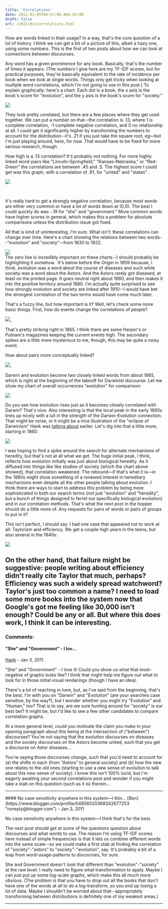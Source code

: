 ```yaml
---
title: 'Correlations'
date: 2011-01-05T09:57:00.004-05:00
draft: false
url: /2011/01/correlations.html
---
```


How are words linked in their usage? In a way, that's the core question of a lot of history. I think we can get a bit of a picture of this, albeit a hazy one, using some numbers. This is the first of two posts about how we can look at connections between discourses.

Any word has a given prominence for any book. Basically, that's the number of times it appears. (The numbers I give here are my TF-IDF scores, but for practical purposes, they're basically equivalent to the rate of incidence per book when we look at single words. Things only get tricky when looking at multiple word correlations, which I'm not going to use in this post.) To explain graphically: here's a chart. Each dot is a book, the x axis is the book's score for "evolution", and the y axis is the book's score for "society."

[![](http://4.bp.blogspot.com/_Pge31alC_E8/TSOM0i-yXHI/AAAAAAAACZc/IEU4Beg1A_A/s1600/demo1.png)](http://4.bp.blogspot.com/_Pge31alC_E8/TSOM0i-yXHI/AAAAAAAACZc/IEU4Beg1A_A/s1600/demo1.png)

They look pretty unrelated, but there are a few places where they get used together. We can put a number on that--the correlation is .13, where 1 is complete correlation, -1 complete negative correlation, and 0 no relationship at all. I could get it significantly higher by transforming the numbers to account for the distribution--it's .21 if you just take the square root, eg—but I'm just playing around, here, for now. That would have to be fixed for more serious research, though.

How high is a .13 correlation? It's probably not nothing. For more highly linked word-pairs like "Lincoln–Springfield," "Kansas–Nebraska," or "Red-Green" the correlations are between .45 and .5. The highest score I could get was this graph, with a correlation of .91, for "united" and "states".

[![](http://2.bp.blogspot.com/_Pge31alC_E8/TSOQZYbLypI/AAAAAAAACZg/nf7jQAgnV8g/s1600/demo2.png)](http://2.bp.blogspot.com/_Pge31alC_E8/TSOQZYbLypI/AAAAAAAACZg/nf7jQAgnV8g/s1600/demo2.png)

[  
](http://1.bp.blogspot.com/_Pge31alC_E8/TSOWS2Vuv8I/AAAAAAAACZk/_KYJRZN4Ht0/s1600/evolution+%253D%253F+society.png)

It's really hard to get a strongly negative correlation, because most words are either very common or have a lot of words down at (0,0). The best I could quickly do was -.19 for "she" and "government." More common words have higher scores in general, which makes this a problem for absolute comparisons unless the distribution issue got fixed.

All that is kind of uninteresting, I'm sure. What isn't: these correlations can change over time. Here's a chart showing the relations between two words--"evolution" and "society"--from 1830 to 1922.

[![](http://1.bp.blogspot.com/_Pge31alC_E8/TSOWuL_mjzI/AAAAAAAACZo/Fp-na8vHrVk/s1600/evolution+%253D%253F+society.png)](http://1.bp.blogspot.com/_Pge31alC_E8/TSOWuL_mjzI/AAAAAAAACZo/Fp-na8vHrVk/s1600/evolution+%253D%253F+society.png)  
The zero line is incredibly important on these charts--I should probably be highlighting it somehow.  It's below before the _Origin_ in 1859 because, I think, evolution was a word about the course of diseases and such while society was a word about the Astors. And the Astors rarely got diseased, at least on the printed page. It goes neutral right about 1860, and then makes it into the positive territory around 1880. I'm actually quite surprised to see how strongly evolution and society are linked after 1910--I would have bet the strongest correlation of the two terms would have come much later.

That's a fuzzy line, but how important is it? Well, let's check some more basic things. First, how do events change the correlations of people?

[![](http://3.bp.blogspot.com/_Pge31alC_E8/TSOZizCo44I/AAAAAAAACZ0/3FYYynHC7eY/s1600/lincoln+correlated+to+assassin.png) ](http://3.bp.blogspot.com/_Pge31alC_E8/TSOZizCo44I/AAAAAAAACZ0/3FYYynHC7eY/s1600/lincoln+correlated+to+assassin.png)

That's pretty striking right in 1865. I think there are some Harper's or Putnam's magazines keeping the current events high. The secondary spikes are a little more mysterious to me, though, this may be quite a noisy event.

How about pairs more conceptually linked?

[![](http://3.bp.blogspot.com/_Pge31alC_E8/TSOcKWeLfJI/AAAAAAAACZ8/yMEcfagZkVI/s1600/darwin+correlated+to+evolution.png) ](http://3.bp.blogspot.com/_Pge31alC_E8/TSOcKWeLfJI/AAAAAAAACZ8/yMEcfagZkVI/s1600/darwin+correlated+to+evolution.png)

Darwin and evolution become two closely linked words from about 1865, which is right at the beginning of the takeoff for Darwinist discourse. Let me show my chart of overall occurrences "evolution" for comparison:

[![](http://4.bp.blogspot.com/_Pge31alC_E8/TSOc-IeZgcI/AAAAAAAACaA/XiJc_F9yu_Y/s1600/evolution.png)](http://4.bp.blogspot.com/_Pge31alC_E8/TSOc-IeZgcI/AAAAAAAACaA/XiJc_F9yu_Y/s1600/evolution.png)

Do you see how evolution rises just as it becomes closely correlated with Darwin? That's nice. Also interesting is that the local peak in the early 1890s lines up nicely with a lull in the strength of the Darwin-Evolution connection. That might be noise, or it might be a nice illustration of the "eclipse of Darwinism" Hank was [talking about](http://sappingattention.blogspot.com/2010/11/taylor-vs-darwin.html?showComment=1289629032422#c910753644019811832) earlier. Let's dig into that a little more, starting in 1865:

[![](http://4.bp.blogspot.com/_Pge31alC_E8/TSOf5PBHaFI/AAAAAAAACaQ/lDGZ8hbpCEc/s1600/heredity+correlated+to+evoluti.png)](http://4.bp.blogspot.com/_Pge31alC_E8/TSOf5PBHaFI/AAAAAAAACaQ/lDGZ8hbpCEc/s1600/heredity+correlated+to+evoluti.png)

I was hoping to find a spike around the search for alternate mechanisms of heredity, but that's not at all what we get. The huge initial peak, I think, reflects how evolution initially was just about biological heredity. As it diffused into things like like studies of society (which the chart above showed), that correlation weakened. The rebound—if that's what it is—in the 1880s might show something of a renewed interest in hereditary mechanisms even despite all the other people talking about evolution. I think there are ways to start to address this problem by being more sophisticated in both our search terms (not just "evolution" and "heredity", but a bunch of things designed to ferret out specifically biological evolution) and in our correlation methods. That's what the next post in the hopper should do a little more of. Any requests for pairs of words or pairs of groups to put in it?

This isn't perfect, I should say. I had one case that appeared not to work at all: Taylorism and efficiency. We get a couple high years in the teens, but also several in the 1840s:

[![](http://1.bp.blogspot.com/_Pge31alC_E8/TSObsK9Tt_I/AAAAAAAACZ4/IJxtRiOQym8/s1600/taylor+correlated+to+efficienc.png)](http://1.bp.blogspot.com/_Pge31alC_E8/TSObsK9Tt_I/AAAAAAAACZ4/IJxtRiOQym8/s1600/taylor+correlated+to+efficienc.png)

## On the other hand, that failure might be suggestive: people writing about efficiency didn't really cite Taylor that much, perhaps? Efficiency was such a widely spread watchword? Taylor's just too common a name? I need to load some more books into the system now that Google's got me feeling like 30,000 isn't enough? Could be any or all. But where this does work, I think it can be interesting.

### Comments:

#### "She" and "Government" - I lov...

[Hank]("noreply@blogger.com") - <time datetime="2011-01-05T11:28:30.567-05:00">Jan 3, 2011</time>

"She" and "Government" - I love it! Could you show us what that most-negative of graphs looks like? I think that might help me figure out what to look for in those initial visual renderings (though I have an idea).

There's a lot of reaching in here, but, as I've said from the beginning, that's the best. I'm with you on "Darwin" and "Evolution" (are your searches case sensitive, by the way?), but I wonder whether you might try "Evolution" and "Human," too? That is to say, are we sure hunting around for "society" is our best bet? It might be, but I'd like to see a few other candidates to compare correlation graphs.

At a more general level, could you motivate the claim you make in your opening paragraph about this being at the intersection of ("between") discourses? You're not saying that the evolution discourses on diseases and the society discourses on the Astors become united, such that you get a discourse on Astor diseases...

You're saying those discourses change, such that you'd need to account for (a) the shifts in each (from "Astors" to general society) and (b) how the new one relates to the old ones (starting to use a new sense of evolution to talk about this new sense of society). I know this isn't 100% lucid, but I'm eagerly awaiting your second correlations post and wonder if you might take a stab on this question (such as it is) therein...

<hr />
#### No case sensitivity anywhere in this system—I thin...
[Ben](https://www.blogger.com/profile/04856020368342677253 "noreply@blogger.com") - <time datetime="2011-01-05T12:01:58.947-05:00">Jan 3, 2011</time>

No case sensitivity anywhere in this system—I think that's for the best.

The next post should get at some of the questions question about discourses and what words to use. The reason I'm using TF-IDF scores here instead of simple frequencies is that it lets us combine different words into the same scale--so we could make a first stab at finding the correlation of "society"-"astors" to "society"-"evolution", say. It's probably a bit of a leap from word-usage-patterns to discourses, for sure.

She and Government doesn't look that different than "evolution"-"society" at the raw level; I really need to figure what transformation to apply. Maybe I can just put up some log-scale graphs, which make this all much more obvious. (The problem is that you have to drop out all the books that don't have one of the words at all to do a log-transform, so you end up losing a lot of data. Maybe I shouldn't be worried about that--appropriately transforming between distributions is definitely one of my weakest areas.)

<hr />
